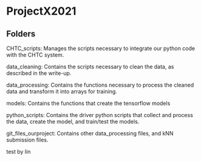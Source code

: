 # ProjectX2021

## Folders

CHTC_scripts: Manages the scripts necessary to integrate our python code with the CHTC system.

data_cleaning: Contains the scripts necessary to clean the data, as described in the write-up.

data_processing: Contains the functions necessary to process the cleaned data and transform it into arrays for training.

models: Contains the functions that create the tensorflow models

python_scripts: Contains the driver python scripts that collect and process the data, create the model, and train/test the models.

git_files_ourproject: Contains other data_processing files, and kNN submission files. 

test by lin
